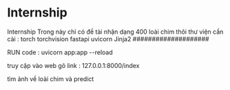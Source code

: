 # Internship
Internship
Trong này chỉ có đề tài nhận dạng 400 loài chim thôi
thư viện cần cài :
torch
torchvision
fastapi
uvicorn
Jinja2
####################

RUN code :
uvicorn app:app --reload

truy cập vào web gõ link : 127.0.0.1:8000/index

tìm ảnh về loài chim và predict
